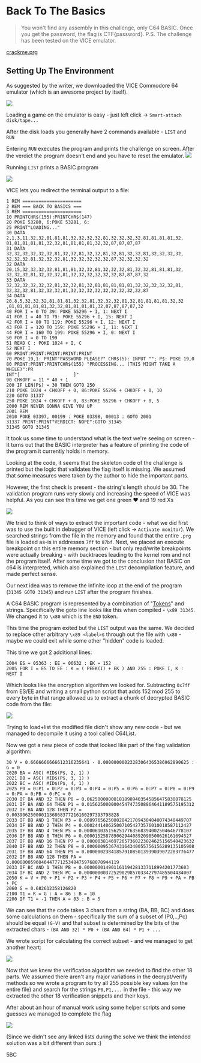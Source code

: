 # Back To The Basics

> You won't find any assembly in this challenge, only C64 BASIC. Once you get the password, the flag is CTF{password}. P.S. The challenge has been tested on the VICE emulator.

[crackme.prg]()

## Setting Up The Environment

As suggested by the writer, we downloaded the VICE Commodore 64 emulator (which is an awesome project by itself). 

![](0.png)

Loading a game on the emulator is easy - just left click -> `Smart-attach disk/tape...` 

After the disk loads you generally have 2 commands available - `LIST` and `RUN`

Entering `RUN` executes the program and prints the challenge on screen. After the verdict the program doesn't end and you have to reset the emulator.
![](1.png)

Running `LIST` prints a BASIC program

![](2.gif)

VICE lets you redirect the terminal output to a file:

```basic
1 REM ======================
2 REM === BACK TO BASICS ===
3 REM ======================
10 PRINTCHR$(155):PRINTCHR$(147)
20 POKE 53280, 6:POKE 53281, 6:
25 PRINT"LOADING..."
30 DATA 2,1,3,11,32,32,81,81,81,32,32,32,32,81,32,32,32,32,81,81,81,81,32,
81,81,81,81,81,32,32,81,81,81,81,32,32,87,87,87,87
31 DATA 32,32,32,32,32,32,81,32,32,81,32,32,81,32,81,32,32,81,32,32,32,32,
32,32,32,81,32,32,32,81,32,32,32,32,32,87,32,32,32,32
32 DATA 20,15,32,32,32,32,81,81,81,32,32,81,32,32,32,81,32,32,81,81,81,32,
32,32,32,81,32,32,32,81,32,32,32,32,32,32,87,87,87,32
33 DATA 32,32,32,32,32,32,81,32,32,81,32,81,81,81,81,81,32,32,32,32,32,81,
32,32,32,81,32,32,32,81,32,32,32,32,32,32,32,32,32,87
34 DATA 20,8,5,32,32,32,81,81,81,32,32,81,32,32,32,81,32,81,81,81,81,32,32
,81,81,81,81,81,32,32,81,81,81,81,32,87,87,87,87,32
40 FOR I = 0 TO 39: POKE 55296 + I, 1: NEXT I
41 FOR I = 40 TO 79: POKE 55296 + I, 15: NEXT I
42 FOR I = 80 TO 119: POKE 55296 + I, 12: NEXT I
43 FOR I = 120 TO 159: POKE 55296 + I, 11: NEXT I
44 FOR I = 160 TO 199: POKE 55296 + I, 0: NEXT I
50 FOR I = 0 TO 199
51 READ C : POKE 1024 + I, C
52 NEXT I
60 PRINT:PRINT:PRINT:PRINT:PRINT
70 POKE 19,1: PRINT"PASSWORD PLEASE?" CHR$(5): INPUT ""; P$: POKE 19,0
80 PRINT:PRINT:PRINTCHR$(155) "PROCESSING... (THIS MIGHT TAKE A WHILE)":PR
INT"[                    ]"
90 CHKOFF = 11 * 40 + 1
200 IF LEN(P$) = 30 THEN GOTO 250
210 POKE 1024 + CHKOFF + 0, 86:POKE 55296 + CHKOFF + 0, 10
220 GOTO 31337
250 POKE 1024 + CHKOFF + 0, 83:POKE 55296 + CHKOFF + 0, 5
2000 REM NEVER GONNA GIVE YOU UP
2001 REM
2010 POKE 03397, 00199 : POKE 03398, 00013 : GOTO 2001
31337 PRINT:PRINT"VERDICT: NOPE":GOTO 31345
31345 GOTO 31345
```

It took us some time to understand what is the text we're seeing on screen - It turns out that the BASIC interpreter has a feature of printing the code of the program it currently holds in memory.

Looking at the code, it seems that the skeleton code of the challenge is printed but the logic that validates the flag itself is missing. We assumed that some measures were taken by the author to hide the important parts.

However, the first check is present - the string's length should be 30. The validation program runs very slowly and increasing the speed of VICE was helpful. As you can see this time we get one green ♥ and 19 red Xs 

![](3.gif)

We tried to think of ways to extract the important code - what we did first was to use the built in debugger of VICE (left click -> `Activate monitor`). We searched strings from the file in the memory and found that the entire `.prg` file is loaded as-is in addresses `7ff` to `87bf`. Next, we placed an execute breakpoint on this entire memory section - but only read/write breakpoints were actually breaking - with backtraces leading to the kernel rom and not the program itself. After some time we got to the conclusion that BASIC on c64 is interpreted, which also explained the `LIST` decompilation feature, and made perfect sense.

Our next idea was to remove the infinite loop at the end of the program (```31345 GOTO 31345```) and run `LIST` after the program finishes.

A C64 BASIC program is represented by a combination of "[Tokens](https://www.c64-wiki.com/wiki/BASIC_token)" and strings. Specifically the goto line looks like this when compiled - `\x89 31345`. We changed it to `\x80` which is the `END` token.

This time the program exited but the `LIST` output was the same. We decided to replace other arbitrary `\x89 <label>`s through out the file with `\x80` - maybe we could exit while some other "hidden" code is loaded.

This time we got 2 additional lines:
```basic
2004 ES = 05363 : EE = 06632 : EK = 152
2005 FOR I = ES TO EE : K = ( PEEK(I) + EK ) AND 255 : POKE I, K : NEXT I
```

Which looks like the encryption algorithm we looked for. Subtracting `0x7ff` from ES/EE and writing a small python script that adds 152 mod 255 to every byte in that range allowed us to extract a chunk of decrypted BASIC code from the file:

![](4.png)

Trying to load+list the modified file didn't show any new code - but we managed to decompile it using a tool called C64List.

 Now we got a new piece of code that looked like part of the flag validation algorithm:

```basic
30 V = 0.6666666666612316235641 - 0.00000000023283064365386962890625 : G = 0
2020 BA = ASC( MID$(P$, 2, 1) )
2021 BB = ASC( MID$(P$, 3, 1) )
2022 BC = ASC( MID$(P$, 4, 1) )
2025 P0 = 0:P1 = 0:P2 = 0:P3 = 0:P4 = 0:P5 = 0:P6 = 0:P7 = 0:P8 = 0:P9 = 0:PA = 0:PB = 0:PC = 0
2030 IF BA AND 32 THEN P0 = 0.062500000001818989403545856475830078125
2031 IF BA AND 64 THEN P1 = 0.0156250000004547473508864641189575195312
2032 IF BA AND 128 THEN P2 = 0.0039062500001136868377216160297393798828
2033 IF BB AND 1 THEN P3 = 0.0009765625000284217094304040074348449707
2034 IF BB AND 2 THEN P4 = 0.0002441406250071054273576010018587112427
2035 IF BB AND 4 THEN P5 = 0.0000610351562517763568394002504646778107
2036 IF BB AND 8 THEN P6 = 0.0000152587890629440892098500626161694527
2037 IF BB AND 16 THEN P7 = 0.0000038146972657360223024625156540423632
2040 IF BB AND 32 THEN P8 = 0.0000009536743164340055756156289135105908
2031 IF BB AND 64 THEN P9 = 0.0000002384185791085013939039072283776477
2032 IF BB AND 128 THEN PA = 0.0000000596046447771253484759768070944119
2033 IF BC AND 1 THEN PB = 0.000000014901161194281337118994201773603
2034 IF BC AND 2 THEN PC = 0.0000000037252902985703342797485504434007
2050 K = V + P0 + P1 + P2 + P3 + P4 + P5 + P6 + P7 + P8 + P9 + PA + PB + PC
2060 G = 0.682612358126820
2100 T1 = K = G : A = 86 : B = 10
2200 IF T1 = -1 THEN A = 83 : B = 5
```
We can see that the code takes 3 chars from a string (BA, BB, BC) and does some calculations on them - specifically the sum of a subset of (P0,..,Pc) should be equal `(G-V)` and that subset is determined by the bits of the extracted chars - `(BA AND 32) * P0 + (BA AND 64) * P1 + ...`

We wrote script for calculating the correct subset - and we managed to get another heart:

![](5.png)

Now that we knew the verification algorithm we needed to find the other 18 parts.
We assumed there aren't any major variations in the decrypt/verify methods so we wrote a program to try all 255 possible key values (on the entire file) and search for the strings `P0,P1,...` in the file - this way we extracted the other 18 verification snippets and their keys.

After about an hour of manual work using some helper scripts and some guesses we managed to complete the flag


![](6.png)


(Since we didn't see any linked lists during the solve we think the intended solution was a bit different than ours :)


5BC